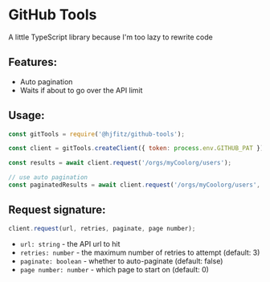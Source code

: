 # GitHub Tools

A little TypeScript library because I'm too lazy to rewrite code

## Features:
- Auto pagination
- Waits if about to go over the API limit


## Usage:
```js
const gitTools = require('@hjfitz/github-tools');

const client = gitTools.createClient({ token: process.env.GITHUB_PAT });

const results = await client.request('/orgs/myCoolorg/users');

// use auto pagination
const paginatedResults = await client.request('/orgs/myCoolorg/users', 3, true);
```

## Request signature:
```js
client.request(url, retries, paginate, page number);
```
* `url: string` - the API url to hit
* `retries: number` - the maximum number of retries to attempt (default: 3)
* `paginate: boolean` - whether to auto-paginate (default: false)
* `page number: number` - which page to start on (default: 0)